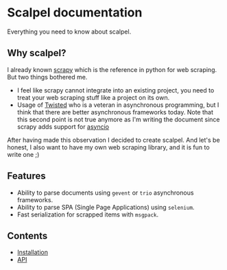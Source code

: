 # Scalpel documentation

Everything you need to know about scalpel.

## Why scalpel?

I already known [scrapy](https://docs.scrapy.org/en/latest/) which is the reference in python for web scraping. But
two things bothered me.
- I feel like scrapy cannot integrate into an existing project, you need to treat your web scraping stuff like a project
on its own.
- Usage of [Twisted](https://twistedmatrix.com/trac/) who is a veteran in asynchronous programming, but I think
 that there are better asynchronous frameworks today. Note that this second point is not true anymore as I'm writing
 the document since scrapy adds support for [asyncio](https://docs.scrapy.org/en/latest/topics/asyncio.html)
 
 After having made this observation I decided to create scalpel. And let's be honest, I also want to have my own web
 scraping library, and it is fun to write one ;)
 
## Features
 
- Ability to parse documents using `gevent` or `trio` asynchronous frameworks.
- Ability to parse SPA (Single Page Applications) using `selenium`.
- Fast serialization for scrapped items with `msgpack`.
 
## Contents
 
- [Installation](installation.md)
- [API](api.md)